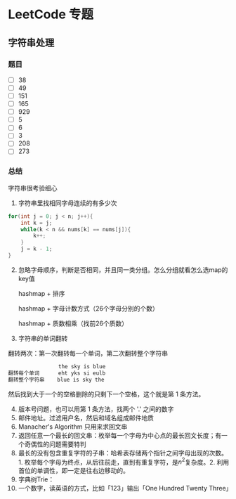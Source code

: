 # LeetCode 专题

## 字符串处理

### 题目

- [ ] 38
- [ ] 49
- [ ] 151
- [ ] 165
- [ ] 929
- [ ] 5
- [ ] 6
- [ ] 3
- [ ] 208
- [ ] 273

### 总结

字符串很考验细心

1. 字符串里找相同字母连续的有多少次

```java
for(int j = 0; j < n; j++){
    int k = j;
    while(k < n && nums[k] == nums[j]){
        k++;
    }
    j = k - 1;
}
```

2. 忽略字母顺序，判断是否相同，并且同一类分组。怎么分组就看怎么选map的key值

    hashmap + 排序

    hashmap + 字母计数方式（26个字母分别的个数）

    hashmap + 质数相乘（找前26个质数）

3.  字符串的单词翻转

翻转两次：第一次翻转每一个单词，第二次翻转整个字符串

```java
                the sky is blue
翻转每个单词      eht yks si eulb
翻转整个字符串    blue is sky the
```

然后找到大于一个的空格删除的只剩下一个空格，这个就是第 1 条方法。

4. 版本号问题，也可以用第 1 条方法，找两个 '.' 之间的数字
5. 邮件地址。过滤用户名，然后和域名组成邮件地质
6. Manacher's Algorithm 只用来求回文串
7. 返回任意一个最长的回文串：枚举每一个字母为中心点的最长回文长度；有一个奇偶性的问题需要特判
8. 最长的没有包含重复字符的子串：哈希表存储两个指针之间字母出现的次数。 1. 枚举每个字母为终点，从后往前走，直到有重复字符，是$n^2$复杂度。2. 利用首位的单调性，即一定是往右边移动的。
9. 字典树Trie：
10. 一个数字，读英语的方式，比如「123」输出「One Hundred Twenty Three」